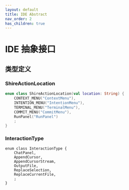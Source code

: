 ```yaml
---
layout: default
title: IDE Abstract
nav_order: 2
has_children: true
---
```


# IDE 抽象接口

## 类型定义

### ShireActionLocation

```kotlin
enum class ShireActionLocation(val location: String) {
    CONTEXT_MENU("ContextMenu"),
    INTENTION_MENU("IntentionMenu"),
    TERMINAL_MENU("TerminalMenu"),
    COMMIT_MENU("CommitMenu"),
    RunPanel("RunPanel")
    ;
}
```

### InteractionType

```
enum class InteractionType {
    ChatPanel,
    AppendCursor,
    AppendCursorStream,
    OutputFile,
    ReplaceSelection,
    ReplaceCurrentFile,
    ;
}
```
